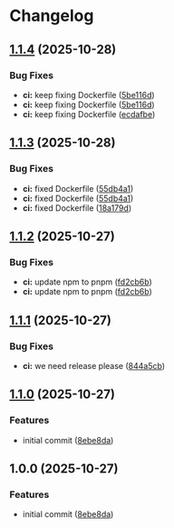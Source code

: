 # Changelog

## [1.1.4](https://github.com/anhntinterview/nest-boilerplate-251027/compare/v1.1.3...v1.1.4) (2025-10-28)


### Bug Fixes

* **ci:** keep fixing Dockerfile ([5be116d](https://github.com/anhntinterview/nest-boilerplate-251027/commit/5be116d530d0abdf97681c3e28ab718dc2a02093))
* **ci:** keep fixing Dockerfile ([5be116d](https://github.com/anhntinterview/nest-boilerplate-251027/commit/5be116d530d0abdf97681c3e28ab718dc2a02093))
* **ci:** keep fixing Dockerfile ([ecdafbe](https://github.com/anhntinterview/nest-boilerplate-251027/commit/ecdafbe97e0e7a17757100c26bf5317a4d22a043))

## [1.1.3](https://github.com/anhntinterview/nest-boilerplate-251027/compare/v1.1.2...v1.1.3) (2025-10-28)


### Bug Fixes

* **ci:** fixed Dockerfile ([55db4a1](https://github.com/anhntinterview/nest-boilerplate-251027/commit/55db4a13186908095916ae298ffbf445ed909435))
* **ci:** fixed Dockerfile ([55db4a1](https://github.com/anhntinterview/nest-boilerplate-251027/commit/55db4a13186908095916ae298ffbf445ed909435))
* **ci:** fixed Dockerfile ([18a179d](https://github.com/anhntinterview/nest-boilerplate-251027/commit/18a179d6832c967f593ea0d42a59b625ce0441e0))

## [1.1.2](https://github.com/anhntinterview/nest-boilerplate-251027/compare/v1.1.1...v1.1.2) (2025-10-27)


### Bug Fixes

* **ci:** update npm to pnpm ([fd2cb6b](https://github.com/anhntinterview/nest-boilerplate-251027/commit/fd2cb6b68eb7be22f944e6b68f01010dd0d09c2c))
* **ci:** update npm to pnpm ([fd2cb6b](https://github.com/anhntinterview/nest-boilerplate-251027/commit/fd2cb6b68eb7be22f944e6b68f01010dd0d09c2c))

## [1.1.1](https://github.com/anhntinterview/nest-boilerplate-251027/compare/v1.1.0...v1.1.1) (2025-10-27)


### Bug Fixes

* **ci:** we need release please ([844a5cb](https://github.com/anhntinterview/nest-boilerplate-251027/commit/844a5cb09ac4b6157e4b52de584f200c247f5731))

## [1.1.0](https://github.com/anhntinterview/nest-boilerplate-251027/compare/v1.0.0...v1.1.0) (2025-10-27)


### Features

* initial commit ([8ebe8da](https://github.com/anhntinterview/nest-boilerplate-251027/commit/8ebe8da69c7493bbeb4081e20b3201c1e91232eb))

## 1.0.0 (2025-10-27)


### Features

* initial commit ([8ebe8da](https://github.com/anhntinterview/nest-boilerplate-251027/commit/8ebe8da69c7493bbeb4081e20b3201c1e91232eb))
